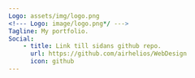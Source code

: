 ```yaml
---
Logo: assets/img/logo.png
<!--- Logo: image/logo.png*/ --->
Tagline: My portfolio.
Social:
    - title: Link till sidans github repo.
      url: https://github.com/airhelios/WebDesign
      icon: github
---
```


